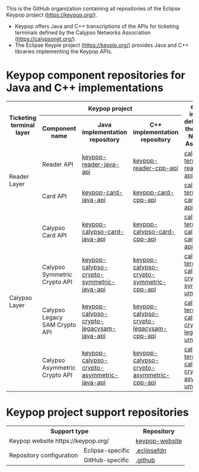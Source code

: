 This is the GitHub organization containing all repositories of the Eclipse Keypop project (https://keypop.org/).

 - Keypop offers Java and C++ transcriptions of the APIs for ticketing terminals defined by the Calypso Networks Association (https://calypsonet.org/).
 - The Eclipse Keyple project (https://keyple.org/) provides Java and C++ libraries implementing the Keypop APIs.

# Keypop component repositories for Java and C++ implementations

<table>
	<tbody>
		<tr>
			<th scope="col" rowspan="2">Ticketing terminal layer</th>
			<th scope="col" colspan="3">Keypop project</th>
			<th scope="col" rowspan="2">external interface definition by the Calypso Networks Association</th>
		</tr>
		<tr>
			<th scope="col">Component name</th>
			<th scope="col">Java implementation repository</th>
			<th scope="col">C++ implementation repository</th>
		</tr>
		<tr>
			<td rowspan="2">Reader Layer</td>
			<td>Reader API</td>
			<td><a href="https://github.com/eclipse-keypop/keypop-reader-java-api">keypop-reader-java-api</a></td>
			<td><a href="https://github.com/eclipse-keypop/keypop-reader-cpp-api">keypop-reader-cpp-api</a></td>
			<td><a href="https://calypsonet.github.io/calypsonet-terminal-reader-uml-api/">calypsonet-terminal-reader-uml-api</a></td>
		</tr>
		<tr>
			<td>Card API</td>
			<td><a href="https://github.com/eclipse-keypop/keypop-card-java-api">keypop-card-java-api</a></td>
			<td><a href="https://github.com/eclipse-keypop/keypop-card-cpp-api">keypop-card-cpp-api</a></td>
			<td><a href="https://calypsonet.github.io/calypsonet-terminal-card-uml-api/">calypsonet-terminal-card-uml-api</a></td>
		</tr>
		<tr>
			<td rowspan="4">Calypso Layer</td>
			<td>Calypso Card API</td>
			<td><a href="https://github.com/eclipse-keypop/keypop-calypso-card-java-api">keypop-calypso-card-java-api</a></td>
			<td><a href="https://github.com/eclipse-keypop/keypop-calypso-card-cpp-api">keypop-calypso-card-cpp-api</a></td>
			<td><a href="https://calypsonet.github.io/calypsonet-terminal-calypso-uml-api/">calypsonet-terminal-calypso-card-uml-api</a></td>
		</tr>
		<tr>
			<td>Calypso Symmetric Crypto API</td>
			<td><a href="https://github.com/eclipse-keypop/keypop-calypso-crypto-symmetric-java-api">keypop-calypso-crypto-symmetric-java-api</a></td>
			<td><a href="https://github.com/eclipse-keypop/keypop-calypso-crypto-symmetric-java-api">keypop-calypso-crypto-symmetric-cpp-api</a></td>
			<td><a href="https://github.com/calypsonet/calypsonet-terminal-calypso-crypto-symmetric-uml-api">calypsonet-terminal-calypso-crypto-symmetric-uml-api</a></td>
		</tr>
		<tr>
			<td>Calypso Legacy SAM Crypto API</td>
			<td><a href="https://github.com/eclipse-keypop/keypop-calypso-crypto-legacysam-java-api">keypop-calypso-crypto-legacysam-java-api</a></td>
			<td><a href="https://github.com/eclipse-keypop/keypop-calypso-crypto-legacysam-cpp-api">keypop-calypso-crypto-legacysam-cpp-api</a></td>
			<td><a href="https://calypsonet.github.io/calypsonet-terminal-calypso-crypto-legacysam-uml-api/">calypsonet-terminal-calypso-crypto-legacysam-uml-api</a></td>
		</tr>
		<tr>
			<td>Calypso Asymmetric Crypto API</td>
			<td><a href="https://github.com/eclipse-keypop/keypop-calypso-crypto-asymmetric-java-api">keypop-calypso-crypto-asymmetric-java-api</a></td>
			<td><a href="https://github.com/eclipse-keypop/keypop-calypso-crypto-asymmetric-cpp-api">keypop-calypso-crypto-asymmetric-cpp-api</a></td>
			<td><a href="https://github.com/calypsonet/calypsonet-terminal-calypso-crypto-asymmetric-uml-api">calypsonet-terminal-calypso-crypto-asymmetric-uml-api</a></td>
		</tr>
	</tbody>
</table>

# Keypop project support repositories

<table>
	<tbody>
		<tr>
			<th scope="col" colspan="2">Support type</th>
			<th scope="col">Repository</th>
		</tr>
		<tr>
			<td colspan="2">Keypop website https://keypop.org/</td>
			<td><a href="https://github.com/eclipse-keypop/keypop-website">keypop-website</a></td>
		</tr>
		<tr>
			<td rowspan="2">Repository configuration</td>
			<td>Eclipse-specific</td>
			<td><a href="https://github.com/eclipse-keypop/.eclipsefdn">.eclipsefdn</a></td>
		</tr>
		<tr>
			<td>GitHub-specific</td>
			<td><a href="https://github.com/eclipse-keypop/.github">.github</a></td>
		</tr>
	</tbody>
</table>
